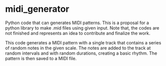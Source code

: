 # midi_generator
Python code that can generates MIDI patterns. This is a proposal for a python library to make .mid files using given input. Note that, the codes are not finished and represents an idea to contribute and finalize the work. 

This code generates a MIDI pattern with a single track that contains a series of random notes in the given scale. The notes are added to the track at random intervals and with random durations, creating a basic rhythm. The pattern is then saved to a MIDI file.
